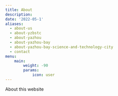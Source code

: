 ```yaml
---
title: About
description:
date: '2022-05-1'
aliases:
  - about-us
  - about-yzbstc
  - about-yazhou
  - about-yazhou-bay
  - about-yazhou-bay-science-and-technology-city
  - contact
menu:
    main: 
        weight: -90
        params:
            icon: user
---
```


About this website
